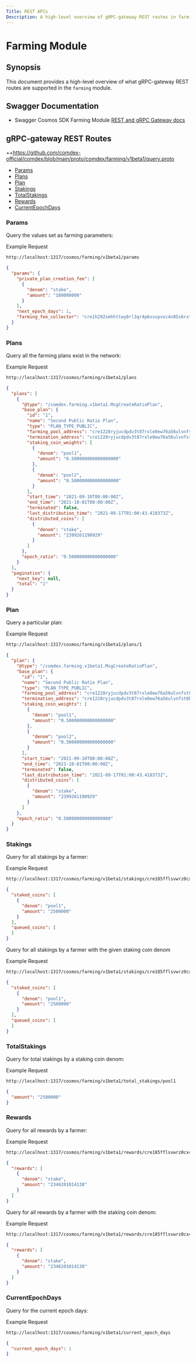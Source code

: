 ```yaml
---
Title: REST APIs
Description: A high-level overview of gRPC-gateway REST routes in farming module.
---
```


# Farming Module
 
## Synopsis

This document provides a high-level overview of what gRPC-gateway REST routes are supported in the `farming` module.


## Swagger Documentation

- Swagger Cosmos SDK Farming Module [REST and gRPC Gateway docs](https://app.swaggerhub.com/apis-docs/gravity-devs/farming/1.0.0)

## gRPC-gateway REST Routes

<!-- markdown-link-check-disable -->
++https://github.com/comdex-official/comdex/blob/main/proto/comdex/farming/v1beta1/query.proto 

- [Params](#Params)
- [Plans](#Plans)
- [Plan](#Plan)
- [Stakings](#Stakings)
- [TotalStakings](#TotalStakings)
- [Rewards](#Rewards)
- [CurrentEpochDays](#CurrentEpochDays)

### Params

Query the values set as farming parameters:

Example Request 

<!-- markdown-link-check-disable -->
```bash
http://localhost:1317/cosmos/farming/v1beta1/params
```


```json
{
  "params": {
    "private_plan_creation_fee": [
      {
        "denom": "stake",
        "amount": "100000000"
      }
    ],
    "next_epoch_days": 1,
    "farming_fee_collector": "cre1h292smhhttwy0rl3qr4p6xsvpvxc4v05s6rxtczwq3cs6qc462mq4p6cjy"
  }
}
```

### Plans

Query all the farming plans exist in the network:


Example Request 

<!-- markdown-link-check-disable -->
```bash
http://localhost:1317/cosmos/farming/v1beta1/plans
```

```json
{
  "plans": [
    {
      "@type": "/comdex.farming.v1beta1.MsgCreateRatioPlan",
      "base_plan": {
        "id": "1",
        "name": "Second Public Ratio Plan",
        "type": "PLAN_TYPE_PUBLIC",
        "farming_pool_address": "cre1228ryjucdpdv3t87rxle0ew76a56ulvnfst0hq0sscd3nafgjpqq6tjyrx",
        "termination_address": "cre1228ryjucdpdv3t87rxle0ew76a56ulvnfst0hq0sscd3nafgjpqq6tjyrx",
        "staking_coin_weights": [
          {
            "denom": "pool1",
            "amount": "0.500000000000000000"
          },
          {
            "denom": "pool2",
            "amount": "0.500000000000000000"
          }
        ],
        "start_time": "2021-09-10T00:00:00Z",
        "end_time": "2021-10-01T00:00:00Z",
        "terminated": false,
        "last_distribution_time": "2021-09-17T01:00:43.410373Z",
        "distributed_coins": [
          {
            "denom": "stake",
            "amount": "2399261190929"
          }
        ]
      },
      "epoch_ratio": "0.500000000000000000"
    }
  ],
  "pagination": {
    "next_key": null,
    "total": "1"
  }
}
```

### Plan

Query a particular plan:


Example Request 

<!-- markdown-link-check-disable -->
```bash
http://localhost:1317/cosmos/farming/v1beta1/plans/1
```

```json
{
  "plan": {
    "@type": "/comdex.farming.v1beta1.MsgCreateRatioPlan",
    "base_plan": {
      "id": "1",
      "name": "Second Public Ratio Plan",
      "type": "PLAN_TYPE_PUBLIC",
      "farming_pool_address": "cre1228ryjucdpdv3t87rxle0ew76a56ulvnfst0hq0sscd3nafgjpqq6tjyrx",
      "termination_address": "cre1228ryjucdpdv3t87rxle0ew76a56ulvnfst0hq0sscd3nafgjpqq6tjyrx",
      "staking_coin_weights": [
        {
          "denom": "pool1",
          "amount": "0.500000000000000000"
        },
        {
          "denom": "pool2",
          "amount": "0.500000000000000000"
        }
      ],
      "start_time": "2021-09-10T00:00:00Z",
      "end_time": "2021-10-01T00:00:00Z",
      "terminated": false,
      "last_distribution_time": "2021-09-17T01:00:43.410373Z",
      "distributed_coins": [
        {
          "denom": "stake",
          "amount": "2399261190929"
        }
      ]
    },
    "epoch_ratio": "0.500000000000000000"
  }
}
```

### Stakings

Query for all stakings by a farmer: 


Example Request 

<!-- markdown-link-check-disable -->
```bash
http://localhost:1317/cosmos/farming/v1beta1/stakings/cre185fflsvwrz0cx46w6qada7mdy92m6kx4vg42xf
```

```json
{
  "staked_coins": [
    {
      "denom": "pool1",
      "amount": "2500000"
    }
  ],
  "queued_coins": [
  ]
}
```

Query for all stakings by a farmer with the given staking coin denom

Example Request 

<!-- markdown-link-check-disable -->
```bash
http://localhost:1317/cosmos/farming/v1beta1/stakings/cre185fflsvwrz0cx46w6qada7mdy92m6kx4vg42xf?staking_coin_denom=pool1 
```

```json
{
  "staked_coins": [
    {
      "denom": "pool1",
      "amount": "2500000"
    }
  ],
  "queued_coins": [
  ]
}
```
### TotalStakings

Query for total stakings by a staking coin denom: 


Example Request 

<!-- markdown-link-check-disable -->
```bash
http://localhost:1317/cosmos/farming/v1beta1/total_stakings/pool1 
```

```json
{
  "amount": "2500000"
}
```

### Rewards

Query for all rewards by a farmer:

Example Request 

<!-- markdown-link-check-disable -->
```bash
http://localhost:1317/cosmos/farming/v1beta1/rewards/cre185fflsvwrz0cx46w6qada7mdy92m6kx4vg42xf
```

```json
{
  "rewards": [
    {
      "denom": "stake",
      "amount": "2346201014138"
    }
  ]
}
```


Query for all rewards by a farmer with the staking coin denom:

Example Request 

<!-- markdown-link-check-disable -->
```bash
http://localhost:1317/cosmos/farming/v1beta1/rewards/cre185fflsvwrz0cx46w6qada7mdy92m6kx4vg42xf?staking_coin_denom=pool1
```

```json
{
  "rewards": [
    {
      "denom": "stake",
      "amount": "2346201014138"
    }
  ]
}
```

### CurrentEpochDays

Query for the current epoch days:

Example Request 

<!-- markdown-link-check-disable -->
```bash
http://localhost:1317/cosmos/farming/v1beta1/current_epoch_days
```

```json
{
  "current_epoch_days": 1
}
```
